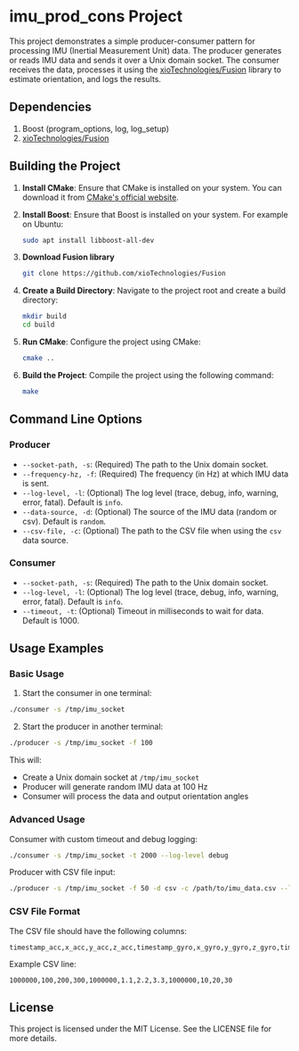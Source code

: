 # imu_prod_cons Project

This project demonstrates a simple producer-consumer pattern for processing IMU (Inertial Measurement Unit) data. The producer generates or reads IMU data and sends it over a Unix domain socket. The consumer receives the data, processes it using the [xioTechnologies/Fusion](https://github.com/xioTechnologies/Fusion) library to estimate orientation, and logs the results.

## Dependencies
1. Boost (program_options, log, log_setup)
2. [xioTechnologies/Fusion](https://github.com/xioTechnologies/Fusion)

## Building the Project

1.  **Install CMake**: Ensure that CMake is installed on your system. You can download it from [CMake's official website](https://cmake.org/download/).

2.  **Install Boost**: Ensure that Boost is installed on your system. For example on Ubuntu:

    ```bash
    sudo apt install libboost-all-dev
    ```

3.  **Download Fusion library**

    ```bash
    git clone https://github.com/xioTechnologies/Fusion
    ```

4.  **Create a Build Directory**: Navigate to the project root and create a build directory:

    ```bash
    mkdir build
    cd build
    ```

5.  **Run CMake**: Configure the project using CMake:

    ```bash
    cmake ..
    ```

6.  **Build the Project**: Compile the project using the following command:

    ```bash
    make
    ```

## Command Line Options

### Producer

*   `--socket-path, -s`: (Required) The path to the Unix domain socket.
*   `--frequency-hz, -f`: (Required) The frequency (in Hz) at which IMU data is sent.
*   `--log-level, -l`: (Optional) The log level (trace, debug, info, warning, error, fatal). Default is `info`.
*   `--data-source, -d`: (Optional) The source of the IMU data (random or csv). Default is `random`.
*   `--csv-file, -c`: (Optional) The path to the CSV file when using the `csv` data source.

### Consumer

*   `--socket-path, -s`: (Required) The path to the Unix domain socket.
*   `--log-level, -l`: (Optional) The log level (trace, debug, info, warning, error, fatal). Default is `info`.
*   `--timeout, -t`: (Optional) Timeout in milliseconds to wait for data. Default is 1000.

## Usage Examples

### Basic Usage

1. Start the consumer in one terminal:
```bash
./consumer -s /tmp/imu_socket
```

2. Start the producer in another terminal:
```bash
./producer -s /tmp/imu_socket -f 100
```

This will:
- Create a Unix domain socket at `/tmp/imu_socket`
- Producer will generate random IMU data at 100 Hz
- Consumer will process the data and output orientation angles

### Advanced Usage

Consumer with custom timeout and debug logging:
```bash
./consumer -s /tmp/imu_socket -t 2000 --log-level debug
```

Producer with CSV file input:
```bash
./producer -s /tmp/imu_socket -f 50 -d csv -c /path/to/imu_data.csv --log-level debug
```

### CSV File Format
The CSV file should have the following columns:
```
timestamp_acc,x_acc,y_acc,z_acc,timestamp_gyro,x_gyro,y_gyro,z_gyro,timestamp_mag,x_mag,y_mag,z_mag
```

Example CSV line:
```
1000000,100,200,300,1000000,1.1,2.2,3.3,1000000,10,20,30
```

## License

This project is licensed under the MIT License. See the LICENSE file for more details.